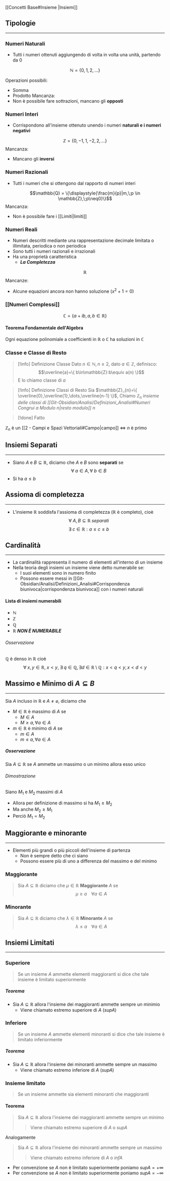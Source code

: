 [[Concetti Base#Insieme |Insiemi]]

## Tipologie
- - -
### Numeri Naturali
- Tutti i numeri ottenuti aggiungendo di volta in volta una unità, partendo da 0

$$\mathbb{N} = \{0,1,2,...\}$$

Operazioni possibili:
- Somma
- Prodotto
Mancanza:
- Non è possibile fare sottrazioni, mancano gli **opposti**
### Numeri Interi
- Corrispondono all'insieme ottenuto unendo i numeri **naturali e i numeri negativi**

$$\mathbb{Z} = \{0,-1,1,-2,2,...\}$$
Mancanza:
- Mancano gli **inversi**
### Numeri Razionali
- Tutti i numeri che si ottengono dal rapporto di numeri interi

$$\mathbb{Q} = \{\displaystyle{\frac{m}{p}|m,\;p \in \mathbb{Z},\;p\neq0}\}$$
Mancanza:
- Non è possibile fare i [[Limiti|limiti]]
### Numeri Reali
- Numeri descritti mediante una rappresentazione decimale limitata o illimitata, periodica o non periodica
- Sono tutti i numeri razionali e irrazionali
- Ha una proprietà caratteristica
	- ***La Completezza***

$$\mathbb{R}$$
Mancanze:
- Alcune equazioni ancora non hanno soluzione ($x^2+1=0$)
### [[Numeri Complessi]]
$$
\mathbb{C} = \{ a+ib, a,b\in\mathbb{R} \}
$$
#### Teorema Fondamentale dell'Algebra
Ogni equazione polinomiale a coefficienti in $\mathbb{R}$ o $\mathbb{C}$ ha soluzioni in $\mathbb{C}$

### Classe e Classe di Resto
>[!info] Definizione Classe
>Dato $n\in\mathbb{N}, n\geq 2$, dato $a \in \mathbb{Z}$, definisco:
>$$\overline{a}=\{ b\in\mathbb{Z}:b\equiv a(n) \}$$
>E lo chiamo classe di $a$

>[!info] Definizione Classi di Resto
>Sia $\mathbb{Z}_{n}=\{ \overline{0},\overline{1},\dots,\overline{n-1} \}$,
>Chiamo $\mathbb{Z}_{n}$ *insieme delle classi di [[Git-Obsidian/Analisi/Definizioni_Analisi#Numeri Congrui a Modulo $n$|resto modulo]] $n$*

>[!done] Fatto

$\mathbb{Z}_{n}$ è un [[2 - Campi e Spazi Vettoriali#Campo|campo]] $\Leftrightarrow$ $n$ è primo
## Insiemi Separati
- - -
- Siano $A$ e $B \subseteq \mathbb{R}$, diciamo che $A$ e $B$ sono **separati** se
$$\forall \;a \in A, \forall \;b \in B$$
- Si ha $a \leq b$
## Assioma di completezza
- - -
- L'insieme $\mathbb{R}$ soddisfa l'assioma  di completezza ($\mathbb{R}$ è completo), cioè
$$\forall \; A,B \subseteq \mathbb{R} \; separati$$
$$\exists \;c \in \mathbb{R}: a\leq c \leq b$$
## Cardinalità
- - -
- La cardinalità rappresenta il numero di elementi all'interno di un insieme
- Nella teoria degli insiemi un insieme viene detto numerabile se:
	- I suoi elementi sono in numero finito
	- Possono essere messi in [[Git-Obsidian/Analisi/Definizioni_Analisi#Corrispondenza biunivoca|corrispondenza biunivoca]] con i numeri naturali
#### Lista di insiemi numerabili
- $\mathbb{N}$
- $\mathbb{Z}$
- $\mathbb{Q}$
- $\mathbb{R}$ ***NON È NUMERABILE***
###### Osservazione
$\mathbb{Q}$ è denso in $\mathbb{R}$ cioè
$$\forall \; x,y \in \mathbb{R},\;x<y,\; \exists \;q \in \mathbb{Q}, \exists d \in \mathbb{R}\setminus\mathbb{Q}:x<q<y, x<d<y $$

## Massimo e Minimo di $A \subseteq B$
- - -
Sia $A$ incluso in $\mathbb{R}$ e $A \neq \varnothing$, diciamo che
- $M \in \mathbb{R}$ è massimo di $A$ se
	- $M \in A$
	- $M \geq a, \forall a \in A$
- $m \in \mathbb{R}$ è minimo di $A$ se
	- $m \in A$
	- $m \leq a, \forall a \in A$
##### Osservazione
Sia $A \subseteq \mathbb{R}$ se $A$ ammette un massimo o un minimo allora esso  unico
###### Dimostrazione
Siano $M_1$ e $M_2$ massimi di $A$
- Allora per definizione di massimo si ha $M_1\geq M_2$
- Ma anche $M_2\geq M_1$ 
- Perciò $M_1=M_2$
## Maggiorante e minorante
- - -
- Elementi più grandi o più piccoli dell'insieme di partenza
	- Non è sempre detto che ci siano
	- Possono essere più di uno a differenza del massimo e del minimo
### Maggiorante
> Sia $A\subseteq \mathbb{R}$ diciamo che $\mu \in \mathbb{R}$  **Maggiorante** $A$ se
> $$\mu \geq a\;\;\;\; \forall a\in A$$
### Minorante
> Sia $A\subseteq \mathbb{R}$ diciamo che $\lambda \in \mathbb{R}$  **Minorante** $A$ se
> $$\lambda \leq a\;\;\;\; \forall a\in A$$
## Insiemi Limitati
- - -
### Superiore
>Se un insieme $A$ ammette elementi maggioranti si dice che tale insieme è limitato superiormente
##### Teorema
- Sia $A \subseteq \mathbb{R}$ allora l'insieme dei maggioranti ammette sempre un minimio
	- Viene chiamato estremo superiore di $A$ ($supA$)

### Inferiore
>Se un insieme $A$ ammette elementi minoranti si dice che tale insieme è limitato inferiormente
##### Teorema
- Sia $A \subseteq \mathbb{R}$ allora l'insieme dei minoranti ammette sempre un massimo
	- Viene chiamato estremo inferiore di $A$ ($supA$)

### Insieme limitato
> Se un insieme ammette sia elementi minoranti che maggioranti



#### Teorema
>Sia $A \subseteq \mathbb{R}$ allora l'insieme dei maggioranti ammette sempre un minimo
>>Viene chiamato estremo superiore di $A$ o $supA$

Analogamente

>Sia $A \subseteq \mathbb{R}$ allora l'insieme dei minoranti ammette sempre un massimo
>>Viene chiamato estremo inferiore di $A$ o $infA$

- Per convenzione se $A$ non è limitato superiormente poniamo $supA =+\infty$
- Per convenzione se $A$ non è limitato superiormente poniamo $supA =-\infty$